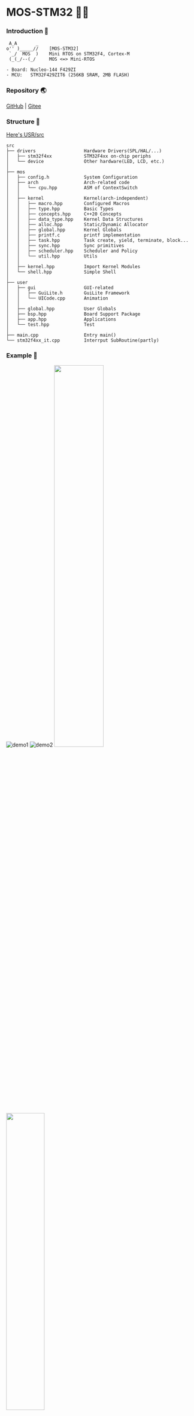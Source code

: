 # MOS-STM32 🐱‍🚀

### Introduction 🚀
```
 A_A       _
o'' )_____//    [MOS-STM32]
 `_/  MOS  )    Mini RTOS on STM32F4, Cortex-M
 (_(_/--(_/     MOS <=> Mini-RTOS

- Board: Nucleo-144 F429ZI
- MCU:   STM32F429ZIT6 (256KB SRAM, 2MB FLASH)
```

### Repository 🌏
[GitHub](https://github.com/Eplankton/mos-stm32) | [Gitee](https://gitee.com/Eplankton/mos-stm32/)
<br>
### Structure 👾
[Here's USR/src](https://github.com/Eplankton/mos-stm32/tree/master/USR/src)
```    
src
├── drivers                  Hardware Drivers(SPL/HAL/...)
│   ├── stm32f4xx            STM32F4xx on-chip periphs
│   └── device               Other hardware(LED, LCD, etc.)
│
├── mos
│   ├── config.h             System Configuration
│   ├── arch                 Arch-related code
│   │   └── cpu.hpp          ASM of ContextSwitch
│   │
│   ├── kernel               Kernel(arch-independent)
│   │   ├── macro.hpp        Configured Macros
│   │   ├── type.hpp         Basic Types
│   │   ├── concepts.hpp     C++20 Concepts
│   │   ├── data_type.hpp    Kernel Data Structures
│   │   ├── alloc.hpp        Static/Dynamic Allocator
│   │   ├── global.hpp       Kernel Globals
│   │   ├── printf.c         printf implementation
│   │   ├── task.hpp         Task create, yield, terminate, block...
│   │   ├── sync.hpp         Sync primitives
│   │   ├── scheduler.hpp    Scheduler and Policy
│   │   └── util.hpp         Utils
│   │
│   ├── kernel.hpp           Import Kernel Modules
│   └── shell.hpp            Simple Shell
│
├── user
│   ├── gui                  GUI-related
│   │   ├── GuiLite.h        GuiLite Framework
│   │   └── UICode.cpp       Animation
│   │
│   ├── global.hpp           User Globals
│   ├── bsp.hpp              Board Support Package
│   ├── app.hpp              Applications
│   └── test.hpp             Test
│
├── main.cpp                 Entry main()
└── stm32f4xx_it.cpp         Interrput SubRoutine(partly)
```

### Example 🍎
![demo1](https://github.com/Eplankton/mos-stm32/assets/86543401/65e36ea0-d178-4da6-8f9a-9f1551c59dfc)
![demo2](https://github.com/Eplankton/mos-stm32/assets/86543401/bdd2c288-4528-45d5-b07c-03fe1c66bb34)
<img src="https://github.com/Eplankton/mos-stm32/assets/86543401/93cf5645-2d72-4c52-bad3-aec935a4510f" width="51%"> <img src="https://github.com/Eplankton/mos-stm32/assets/86543401/45069534-88db-448b-8452-b930ad82395e" width="45%">

```C++
// MOS Kernel & Shell
#include "mos/kernel.hpp"
#include "mos/shell.hpp"
#include "drivers/stm32f4xx/hal.hpp" // STM32F4xx HAL
#include "drivers/device/led.hpp" // Devices

namespace MOS::UserGlobal
{
    using namespace HAL::STM32F4xx;
    using namespace Driver;
    
    // Serial TX/RX
    auto& uart = STM32F4xx::convert(USART3);

    // LED red, green, blue
    Driver::LED_t leds[] = {...};
}

namespace MOS::Bsp
{
    using namespace Driver;
    using namespace UserGlobal;

    void LED_Config()
    {
        for (auto& led: leds) {
            led.init();
        }
    }

    void USART_Config()
    {
        uart.init(9600-8-1-N);
    }

    void config()
    {
        LED_Config();
        USART_Config();
        SysTick_Config();
    }
}

namespace MOS::App // User tasks
{
    void Task0(void* argv)
    {
        using UserGlobal::leds;
        while (true) {
            leds[0].toggle();
            Task::delay(500);
        }
    }
}

int main(void)
{
    using namespace MOS;

    Bsp::config(); // Init Hardware
    Task::create(Shell::launch, nullptr, 1, "Shell"); // Create shell task
    Task::create(App::Task0, nullptr, 1, "T0"); // Create user task
    Scheduler::launch(); // Begin Scheduling, never return

    while (true) {
        // Never comes here...
    }
}
```

### Boot up ⚡
```
 A_A       _
o'' )_____//  Version  @ x.x.x
 `_/  MOS  )  Platform @ xxx, xxx
 (_(_/--(_/   Build    @ xx:xx:xx

Tid  Name   Priority   Status   StackUsage
------------------------------------------
#0   idle     15       READY       10%
#1   T0       0        RUNNING      9%
------------------------------------------
```

### Version 📝
```
📦 The initial version 0.0.1
1. Basic Scheduler
2. Basic Task control

📌 To do
1. Timers, RoundRobin
2. Inter-process communication(IPC), pipes, message queues
3. Sync, semaphore, mutex, lock
4. Porting simple shells
5. Mutable page size, memory allocator
6. SPI driver, LVGL library
7. Port to ESP32-C3, RISC-V
```

```
📦 Version 0.0.2
1. Sync::{Semaphore_t, Lock_t}
2. Scheduler::Policy::{PreemptivePriority}, under same priority -> {RoundRobin}
3. Task::terminate() implicitly be called when task exits
4. Shell::{Command, CmdCall, launch}
5. os_ticks and Task::delay() as blocking delay
6. Driver::{SPI_t, ST7735S}
7. Reorganize the struct of project into {kernel, arch, driver}
8. Support GuiLite: https://github.com/idea4good/GuiLite
9. Support GCC and STM32 HAL

📌 To do
1. Mutex_t with priority inheritance mechanism
2. IPC: pipes, message queues, etc.
3. Simple dynamic memory allocator
4. Hardware Timers
5. BitMap for faster allocation
6. Basic formal verification on Scheduler
```

### References 🛸
1. [How to build a Real-Time Operating System(RTOS)](https://medium.com/@dheeptuck/building-a-real-time-operating-system-rtos-ground-up-a70640c64e93)
2. [PeriodicScheduler_Semaphore](https://github.com/Dungyichao/PeriodicScheduler_Semaphore)
3. [STM32F4-LCD_ST7735s](https://github.com/Dungyichao/STM32F4-LCD_ST7735s)
4. [A printf/sprintf Implementation for Embedded Systems](https://github.com/mpaland/printf)
5. [GuiLite](https://github.com/idea4good/GuiLite)